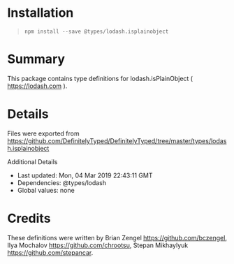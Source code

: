 # Installation
> `npm install --save @types/lodash.isplainobject`

# Summary
This package contains type definitions for lodash.isPlainObject ( https://lodash.com ).

# Details
Files were exported from https://github.com/DefinitelyTyped/DefinitelyTyped/tree/master/types/lodash.isplainobject

Additional Details
 * Last updated: Mon, 04 Mar 2019 22:43:11 GMT
 * Dependencies: @types/lodash
 * Global values: none

# Credits
These definitions were written by Brian Zengel <https://github.com/bczengel>, Ilya Mochalov <https://github.com/chrootsu>, Stepan Mikhaylyuk <https://github.com/stepancar>.
